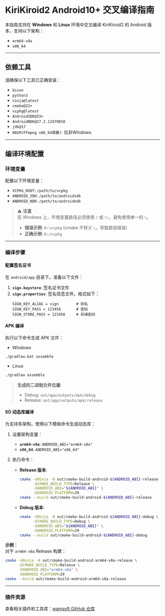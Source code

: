# KiriKiroid2 Android10+ 交叉编译指南

本指南支持在 **Windows** 和 **Linux** 环境中交叉编译 KiriKiroid2 的 Android 版本，支持以下架构：

- `arm64-v8a`
- `x86_64`

---

## 依赖工具

请确保以下工具已正确安装：
- `bison`
- `python3`
- `ninja@latest`
- `cmake@22+`
- `vcpkg@latest`
- `AndroidSDK@33+`
- `AndroidNDK@27.2.12479018`
- `jdk@17`
- `NASM(FFmpeg x86_64需要)`: 仅非Windows
---

## 编译环境配置

### 环境变量

配置以下环境变量：

- `VCPKG_ROOT`: `/path/to/vcpkg`
- `ANDROID_SDK`: `/path/to/androidsdk`
- `ANDROID_NDK`: `/path/to/androidndk`

> ⚠️ **注意**  
> 在 Windows 上，环境变量路径必须使用 `/` 或 `\\`，避免使用单一的 `\`。  
> 
> - **错误示例**: `D:\vcpkg` (cmake 不转义 `\`，导致路径错误)  
> - **正确示例**: `D:/vcpkg`

---

### 编译步骤

#### 配置签名证书

在 `android/app` 目录下，准备以下文件：

1. **`sign.keystore`**: 签名证书文件  
2. **`sign.properties`**: 签名信息文件，格式如下：
   ```properties
   SIGN_KEY_ALIAS = sign        # 别名
   SIGN_KEY_PASS = 123456       # 密码
   SIGN_STORE_PASS = 123456     # 存储密码
   ```

#### APK 编译

执行以下命令生成 APK 文件：

- Windows
```bash
./gradlew.bat assemble
```
- Linux
```bash
./gradlew assemble
```

> **生成的二进制文件位置**:  
> - Debug: `out/app/outputs/apk/debug`  
> - Release: `out/app/outputs/apk/release`  

#### SO 动态库编译

为支持多架构，使用以下模板命令生成动态库：

1. 设置架构变量：  
   - **`arm64-v8a`**: `ANDROID_ABI="arm64-v8a"`  
   - **`x86_64`**: `ANDROID_ABI="x86_64"`

2. 执行命令：  

   - **Release 版本**:  
     ```bash
     cmake -GNinja -B out/cmake-build-android-${ANDROID_ABI}-release \
           -DCMAKE_BUILD_TYPE=Release \
           -DANDROID_ABI="${ANDROID_ABI}" \
           -DANDROID_PLATFORM=29
     cmake --build out/cmake-build-android-${ANDROID_ABI}-release
     ```
   - **Debug 版本**:  
     ```bash
     cmake -GNinja -B out/cmake-build-android-${ANDROID_ABI}-debug \
           -DCMAKE_BUILD_TYPE=Debug \
           -DANDROID_ABI="${ANDROID_ABI}" \
           -DANDROID_PLATFORM=29
     cmake --build out/cmake-build-android-${ANDROID_ABI}-debug
     ```

**示例**：  
对于 `arm64-v8a` Release 构建：  
```bash
cmake -GNinja -B out/cmake-build-android-arm64-v8a-release \
      -DCMAKE_BUILD_TYPE=Release \
      -DANDROID_ABI="arm64-v8a" \
      -DANDROID_PLATFORM=29
cmake --build out/cmake-build-android-arm64-v8a-release
```

---

### 插件资源

查看相关插件和工具库：[wamsoft GitHub 仓库](https://github.com/orgs/wamsoft/repositories?type=all)
